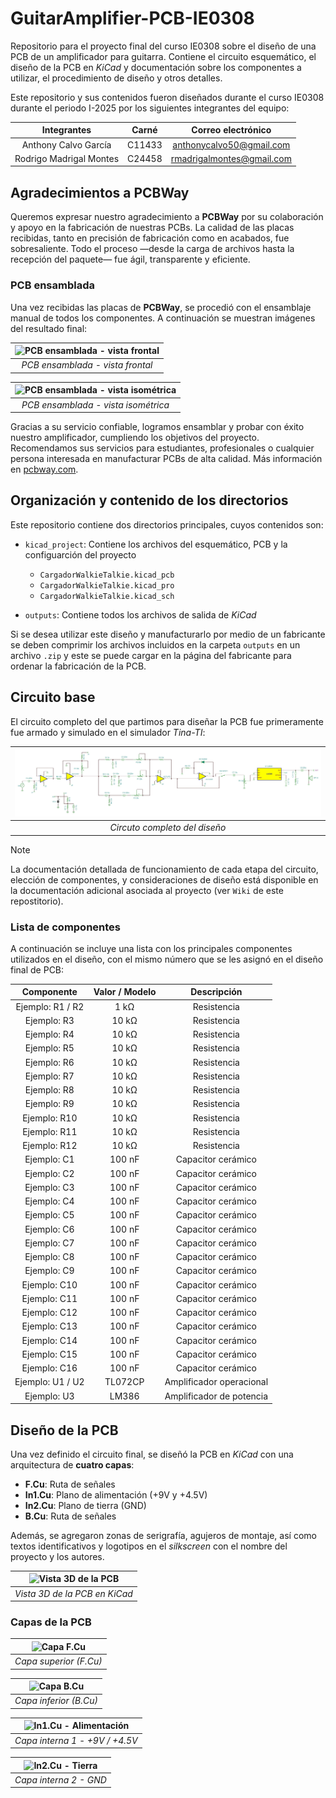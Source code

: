 # GuitarAmplifier-PCB-IE0308

Repositorio para el proyecto final del curso IE0308 sobre el diseño de una PCB de un amplificador para guitarra. Contiene el circuito esquemático, el diseño de la PCB en *KiCad* y documentación sobre los componentes a utilizar, el procedimiento de diseño y otros detalles. 

Este repositorio y sus contenidos fueron diseñados durante el curso IE0308 durante el periodo I-2025 por los siguientes integrantes del equipo:

<div align="center">

|        **Integrantes**      | **Carné** | **Correo electrónico**|
|:---------------------------:|:---------:|:---------------------:|
|    Anthony Calvo García     |   C11433  |  anthonycalvo50@gmail.com |
|   Rodrigo Madrigal Montes   |   C24458  | rmadrigalmontes@gmail.com |

</div>

## Agradecimientos a PCBWay

Queremos expresar nuestro agradecimiento a **PCBWay** por su colaboración y apoyo en la fabricación de nuestras PCBs. La calidad de las placas recibidas, tanto en precisión de fabricación como en acabados, fue sobresaliente. Todo el proceso —desde la carga de archivos hasta la recepción del paquete— fue ágil, transparente y eficiente.

### PCB ensamblada

Una vez recibidas las placas de **PCBWay**, se procedió con el ensamblaje manual de todos los componentes. A continuación se muestran imágenes del resultado final:

<div align="center">

| ![PCB ensamblada - vista frontal](images/assembled_front.jpg) |
|:--:|
| *PCB ensamblada - vista frontal* |

</div>

<div align="center">

| ![PCB ensamblada - vista isométrica](images/assembled_iso.jpg) |
|:--:|
| *PCB ensamblada - vista isométrica* |

</div>

Gracias a su servicio confiable, logramos ensamblar y probar con éxito nuestro amplificador, cumpliendo los objetivos del proyecto. Recomendamos sus servicios para estudiantes, profesionales o cualquier persona interesada en manufacturar PCBs de alta calidad. Más información en [pcbway.com](https://www.pcbway.com).


## Organización y contenido de los directorios 

Este repositorio contiene dos directorios principales, cuyos contenidos son:

- `kicad_project`: Contiene los archivos del esquemático, PCB y la configuarción del proyecto
    - `CargadorWalkieTalkie.kicad_pcb`
    - `CargadorWalkieTalkie.kicad_pro`
    - `CargadorWalkieTalkie.kicad_sch`

- `outputs`: Contiene todos los archivos de salida de *KiCad*

Si se desea utilizar este diseño y manufacturarlo por medio de un fabricante se deben comprimir los archivos incluidos en la carpeta `outputs` en un archivo `.zip` y este se puede cargar en la página del fabricante para ordenar la fabricación de la PCB.

## Circuito base

El circuito completo del que partimos para diseñar la PCB fue primeramente fue armado y simulado en el simulador *Tina-TI*:

<div align="center">

| ![Circuto completo del diseño*](images/CircuitoFinal2.JPG) |
|:--:|
| *Circuto completo del diseño* |

</div>

> [!NOTE]
> La documentación detallada de funcionamiento de cada etapa del circuito, elección de componentes, y consideraciones de diseño está disponible en la documentación adicional asociada al proyecto (ver `Wiki` de este repostitorio).

### Lista de componentes

A continuación se incluye una lista con los principales componentes utilizados en el diseño, con el mismo número que se les asignó en el diseño final de PCB:

<div align="center">

|   Componente   |   Valor / Modelo    |    Descripción    |
|:--------------:|:-------------------:|:-----------------:|
| Ejemplo: R1 / R2   |     1 kΩ           |   Resistencia     |
| Ejemplo: R3    |     10 kΩ           |   Resistencia     |
| Ejemplo: R4    |     10 kΩ           |   Resistencia     |
| Ejemplo: R5    |     10 kΩ           |   Resistencia     |
| Ejemplo: R6    |     10 kΩ           |   Resistencia     |
| Ejemplo: R7    |     10 kΩ           |   Resistencia     |
| Ejemplo: R8    |     10 kΩ           |   Resistencia     |
| Ejemplo: R9    |     10 kΩ           |   Resistencia     |
| Ejemplo: R10    |     10 kΩ           |   Resistencia     |
| Ejemplo: R11    |     10 kΩ           |   Resistencia     |
| Ejemplo: R12    |     10 kΩ           |   Resistencia     |
| Ejemplo: C1    |     100 nF          | Capacitor cerámico |
| Ejemplo: C2    |     100 nF          | Capacitor cerámico |
| Ejemplo: C3    |     100 nF          | Capacitor cerámico |
| Ejemplo: C4    |     100 nF          | Capacitor cerámico |
| Ejemplo: C5    |     100 nF          | Capacitor cerámico |
| Ejemplo: C6    |     100 nF          | Capacitor cerámico |
| Ejemplo: C7    |     100 nF          | Capacitor cerámico |
| Ejemplo: C8    |     100 nF          | Capacitor cerámico |
| Ejemplo: C9    |     100 nF          | Capacitor cerámico |
| Ejemplo: C10    |     100 nF          | Capacitor cerámico |
| Ejemplo: C11    |     100 nF          | Capacitor cerámico |
| Ejemplo: C12    |     100 nF          | Capacitor cerámico |
| Ejemplo: C13    |     100 nF          | Capacitor cerámico |
| Ejemplo: C14    |     100 nF          | Capacitor cerámico |
| Ejemplo: C15    |     100 nF          | Capacitor cerámico |
| Ejemplo: C16    |     100 nF          | Capacitor cerámico |
| Ejemplo: U1 / U2   |     TL072CP      | Amplificador operacional |
| Ejemplo: U3    |     LM386            | Amplificador de potencia |

</div>

## Diseño de la PCB

Una vez definido el circuito final, se diseñó la PCB en *KiCad* con una arquitectura de **cuatro capas**:

- **F.Cu**: Ruta de señales
- **In1.Cu**: Plano de alimentación (+9V y +4.5V)
- **In2.Cu**: Plano de tierra (GND)
- **B.Cu**: Ruta de señales

Además, se agregaron zonas de serigrafía, agujeros de montaje, así como textos identificativos y logotipos en el *silkscreen* con el nombre del proyecto y los autores.

<div align="center">

| ![Vista 3D de la PCB](images/3D_overview.png) |
|:--:|
| *Vista 3D de la PCB en KiCad* |

</div>

### Capas de la PCB

<div align="center">

| ![Capa F.Cu](images/F_Cu.png) |
|:-----------------------------:|
|    *Capa superior (F.Cu)*     |

</div>

<div align="center">

| ![Capa B.Cu](images/B_Cu.png) |
|:-----------------------------:|
|    *Capa inferior (B.Cu)*     |

</div>

<div align="center">

| ![In1.Cu - Alimentación](images/In1_Cu.png) |
|:-------------------------------------------:|
|      *Capa interna 1 - +9V / +4.5V*         |

</div>

<div align="center">

| ![In2.Cu - Tierra](images/In2_Cu.png) |
|:-------------------------------------:|
|        *Capa interna 2 - GND*         |

</div>
